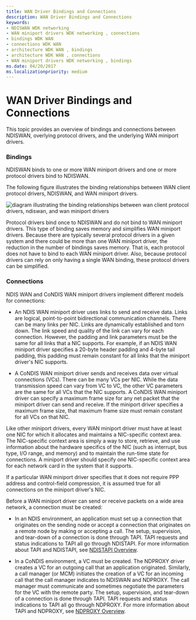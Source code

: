 ```yaml
---
title: WAN Driver Bindings and Connections
description: WAN Driver Bindings and Connections
keywords:
- NDISWAN WDK networking
- WAN miniport drivers WDK networking , connections
- bindings WDK WAN
- connections WDK WAN
- architecture WDK WAN , bindings
- architecture WDK WAN , connections
- WAN miniport drivers WDK networking , bindings
ms.date: 04/20/2017
ms.localizationpriority: medium
---
```


# WAN Driver Bindings and Connections





This topic provides an overview of bindings and connections between NDISWAN, overlying protocol drivers, and the underlying WAN miniport drivers.

### Bindings

NDISWAN binds to one or more WAN miniport drivers and one or more protocol drivers bind to NDISWAN.

The following figure illustrates the binding relationships between WAN client protocol drivers, NDISWAN, and WAN miniport drivers.

![diagram illustrating the binding relationships between wan client protocol drivers, ndiswan, and wan miniport drivers](images/209-04.png)

Protocol drivers bind once to NDISWAN and do not bind to WAN miniport drivers. This type of binding saves memory and simplifies WAN miniport drivers. Because there are typically several protocol drivers in a given system and there could be more than one WAN miniport driver, the reduction in the number of bindings saves memory. That is, each protocol does not have to bind to each WAN miniport driver. Also, because protocol drivers can rely on only having a single WAN binding, these protocol drivers can be simplified.

### Connections

NDIS WAN and CoNDIS WAN miniport drivers implement different models for connections:

-   An NDIS WAN miniport driver uses links to send and receive data. Links are logical, point-to-point bidirectional communication channels. There can be many links per NIC. Links are dynamically established and torn down. The link speed and quality of the link can vary for each connection. However, the padding and link parameters must be the same for all links that a NIC supports. For example, if an NDIS WAN miniport driver specifies a 20-byte header padding and 4-byte tail padding, this padding must remain constant for all links that the miniport driver's NIC supports.

-   A CoNDIS WAN miniport driver sends and receives data over virtual connections (VCs). There can be many VCs per NIC. While the data transmission speed can vary from VC to VC, the other VC parameters are the same for all VCs that the NIC supports. A CoNDIS WAN miniport driver can specify a maximum frame size for any net packet that the miniport driver can send and receive. If the miniport driver specifies a maximum frame size, that maximum frame size must remain constant for all VCs on that NIC.

Like other miniport drivers, every WAN miniport driver must have at least one NIC for which it allocates and maintains a NIC-specific context area. The NIC-specific context area is simply a way to store, retrieve, and use information about the hardware specifics of the NIC (such as interrupt, bus type, I/O range, and memory) and to maintain the run-time state for connections. A miniport driver should specify one NIC-specific context area for each network card in the system that it supports.

If a particular WAN miniport driver specifies that it does not require PPP address and control-field compression, it is assumed true for all connections on the miniport driver's NIC.

Before a WAN miniport driver can send or receive packets on a wide area network, a connection must be created:

-   In an NDIS environment, an application must set up a connection that originates on the sending node or accept a connection that originates on a remote node by making or accepting a call. The setup, supervision, and tear-down of a connection is done through TAPI. TAPI requests and status indications to TAPI all go through NDISTAPI. For more information about TAPI and NDISTAPI, see [NDISTAPI Overview](ndistapi-overview.md).

-   In a CoNDIS environment, a VC must be created. The NDPROXY driver creates a VC for an outgoing call that an application originated. Similarly, a call manager (or MCM) initiates the creation of a VC for an incoming call that the call manager indicates to NDISWAN and NDPROXY. The call manager must communicate and sometimes negotiate the parameters for the VC with the remote party. The setup, supervision, and tear-down of a connection is done through TAPI. TAPI requests and status indications to TAPI all go through NDPROXY. For more information about TAPI and NDPROXY, see [NDPROXY Overview](ndproxy-overview.md).

 

 





